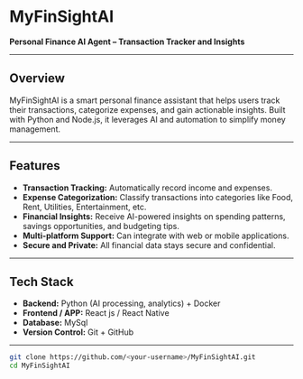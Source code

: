 # MyFinSightAI

**Personal Finance AI Agent – Transaction Tracker and Insights**

---

## Overview

MyFinSightAI is a smart personal finance assistant that helps users track their transactions, categorize expenses, and gain actionable insights. Built with Python and Node.js, it leverages AI and automation to simplify money management.

---

## Features

- **Transaction Tracking:** Automatically record income and expenses.  
- **Expense Categorization:** Classify transactions into categories like Food, Rent, Utilities, Entertainment, etc.  
- **Financial Insights:** Receive AI-powered insights on spending patterns, savings opportunities, and budgeting tips.  
- **Multi-platform Support:** Can integrate with web or mobile applications.  
- **Secure and Private:** All financial data stays secure and confidential.

---

## Tech Stack

- **Backend:** Python (AI processing, analytics) + Docker
- **Frontend / APP:**  React js / React Native
- **Database:** MySql
- **Version Control:** Git + GitHub  

---

```bash
git clone https://github.com/<your-username>/MyFinSightAI.git
cd MyFinSightAI



